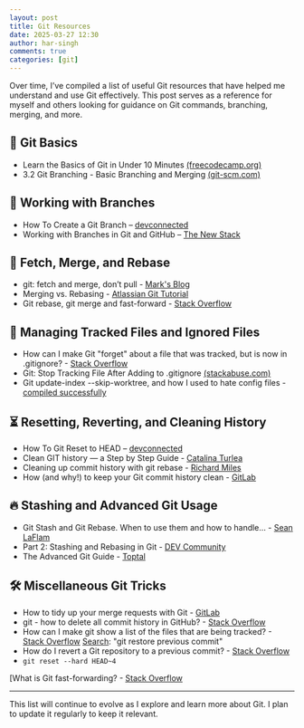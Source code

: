 ```yaml
---
layout: post
title: Git Resources
date: 2025-03-27 12:30
author: har-singh
comments: true
categories: [git]
---
```


Over time, I’ve compiled a list of useful Git resources that have helped me understand and use Git effectively. This post serves as a reference for myself and others looking for guidance on Git commands, branching, merging, and more.

## 📌 Git Basics
- Learn the Basics of Git in Under 10 Minutes [(freecodecamp.org)](https://www.freecodecamp.org/news/learn-the-basics-of-git-in-under-10-minutes-da548267cc91/)
- 3.2 Git Branching - Basic Branching and Merging [(git-scm.com)](http://git-scm.com/book/en/v2/Git-Branching-Basic-Branching-and-Merging)

## 🔀 Working with Branches
- How To Create a Git Branch – [devconnected](https://devconnected.com/create-git-branch/)
- Working with Branches in Git and GitHub – [The New Stack](https://thenewstack.io/dont-mess-with-the-master-working-with-branches-in-git-and-github/)

## 🔄 Fetch, Merge, and Rebase
- git: fetch and merge, don’t pull - [Mark's Blog](https://longair.net/blog/2009/04/16/git-fetch-and-merge/)
- Merging vs. Rebasing - [Atlassian Git Tutorial](https://www.atlassian.com/git/tutorials/merging-vs-rebasing)
- Git rebase, git merge and fast-forward - [Stack Overflow](https://stackoverflow.com/questions/28140434/is-there-a-difference-between-git-rebase-and-git-merge-ff-only)

## 🚧 Managing Tracked Files and Ignored Files
- How can I make Git "forget" about a file that was tracked, but is now in .gitignore? - [Stack Overflow](https://stackoverflow.com/questions/1274057/how-can-i-make-git-forget-about-a-file-that-was-tracked-but-is-now-in-gitign)
- Git: Stop Tracking File After Adding to .gitignore [(stackabuse.com)](https://stackabuse.com/git-stop-tracking-file-after-adding-to-gitignore/)
- Git update-index --skip-worktree, and how I used to hate config files - [compiled successfully](https://compiledsuccessfully.dev/git-skip-worktree/)

## ⏳ Resetting, Reverting, and Cleaning History
- How To Git Reset to HEAD – [devconnected](https://devconnected.com/how-to-git-reset-to-head/)
- Clean GIT history — a Step by Step Guide - [Catalina Turlea](https://medium.com/@catalinaturlea/clean-git-history-a-step-by-step-guide-eefc0ad8696d)
- Cleaning up commit history with git rebase - [Richard Miles](https://medium.com/nona-web/cleaning-up-commit-history-with-git-rebase-61dc41d2829c)
- How (and why!) to keep your Git commit history clean - [GitLab](https://about.gitlab.com/blog/2018/06/07/keeping-git-commit-history-clean/)

## 🔥 Stashing and Advanced Git Usage
- Git Stash and Git Rebase. When to use them and how to handle… - [Sean LaFlam](https://levelup.gitconnected.com/git-stash-and-git-rebase-535811a3cb84)
- Part 2: Stashing and Rebasing in Git - [DEV Community](https://dev.to/maybebored/part-2-stashing-and-rebasing-in-git-4143)
- The Advanced Git Guide - [Toptal](https://www.toptal.com/git/the-advanced-git-guide)

## 🛠 Miscellaneous Git Tricks
- How to tidy up your merge requests with Git - [GitLab](https://about.gitlab.com/blog/2019/02/07/start-using-git/)
- git - how to delete all commit history in GitHub? - [Stack Overflow](https://stackoverflow.com/questions/13716658/how-to-delete-all-commit-history-in-github)
- How can I make git show a list of the files that are being tracked? - [Stack Overflow](https://stackoverflow.com/questions/15606955/how-can-i-make-git-show-a-list-of-the-files-that-are-being-tracked)
[Search](https://www.google.com/search?client=firefox-b-d&q=git+restore+previous+commit): "git restore previous commit"
- How do I revert a Git repository to a previous commit? - [Stack Overflow](https://stackoverflow.com/questions/4114095/how-do-i-revert-a-git-repository-to-a-previous-commit)
- `git reset --hard HEAD~4`

[What is Git fast-forwarding? - [Stack Overflow](https://stackoverflow.com/questions/29673869/what-is-git-fast-forwarding)

---

This list will continue to evolve as I explore and learn more about Git. I plan to update it regularly to keep it relevant.
